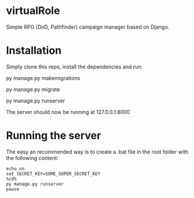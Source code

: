# virtualRole

Simple RPG (DnD, Pathfinder) campaign manager based on Django.

# Installation

Simply clone this repo, install the dependencies and run:

py manage.py makemigrations

py manage.py migrate

py manage.py runserver

The server should now be running at 127.0.0.1:8000

# Running the server

The easy an recommended way is to create a .bat file in the root folder with the following content:

```
echo on
set SECRET_KEY=SOME_SUPER_SECRET_KEY
%cd%
py manage.py runserver
pause
```

